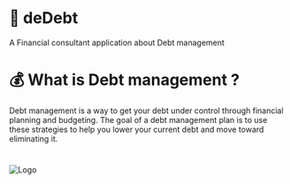 # 💸 deDebt
A Financial consultant application about Debt management


#  💰 What is Debt management ?
Debt management is a way to get your debt under control through financial planning and budgeting. The goal of a debt management plan is to use these strategies to help you lower your current debt and move toward eliminating it.


#
![Logo](https://media.discordapp.net/attachments/1027767973286510602/1197439363928305674/Mask_group_2.png?ex=65bb454f&is=65a8d04f&hm=b4c1d63a2e6d15c3b2b5456709a940e12f4344f08152d05f9031b2873085791e&=&format=webp&quality=lossless&width=881&height=400)